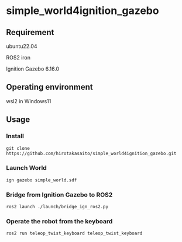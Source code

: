 # simple_world4ignition_gazebo

## Requirement
ubuntu22.04

ROS2 iron

Ignition Gazebo 6.16.0

## Operating environment
wsl2 in Windows11

## Usage

### Install 
`git clone https://github.com/hirotakasaito/simple_world4ignition_gazebo.git`

### Launch World
`ign gazebo simple_world.sdf`

### Bridge from Ignition Gazebo to ROS2
`ros2 launch ./launch/bridge_ign_ros2.py`

### Operate the robot from the keyboard
`ros2 run teleop_twist_keyboard teleop_twist_keyboard`


